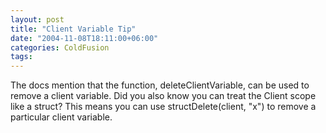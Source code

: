 ```yaml
---
layout: post
title: "Client Variable Tip"
date: "2004-11-08T18:11:00+06:00"
categories: ColdFusion 
tags: 
---
```


The docs mention that the function, deleteClientVariable, can be used to remove a client variable. Did you also know you can treat the Client scope like a struct? This means you can use structDelete(client, "x") to remove a particular client variable.